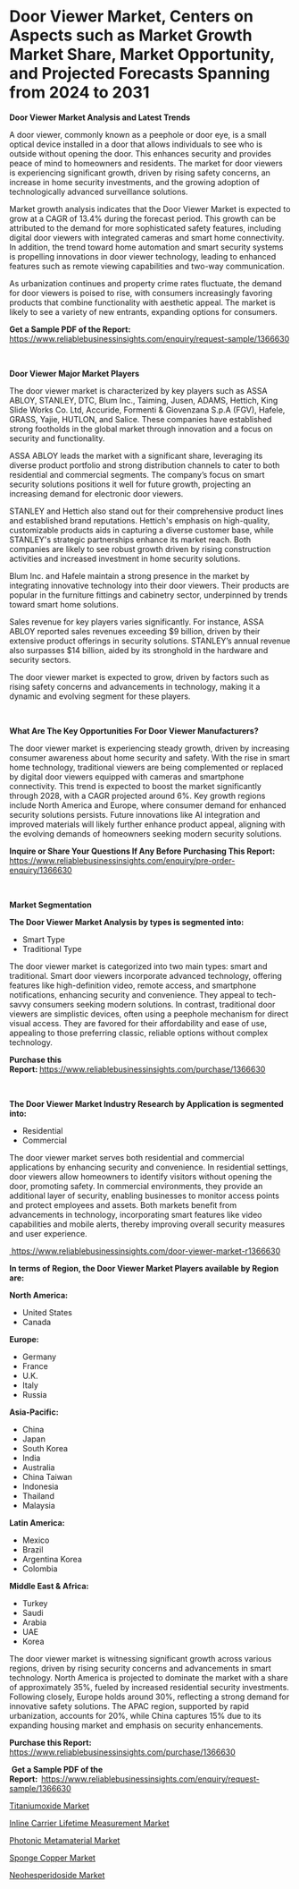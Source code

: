 <p><h1>Door Viewer Market, Centers on Aspects such as Market Growth Market Share, Market Opportunity, and Projected Forecasts Spanning from 2024 to 2031</h1></p><p><strong>Door Viewer Market Analysis and Latest Trends</strong></p>
<p><p>A door viewer, commonly known as a peephole or door eye, is a small optical device installed in a door that allows individuals to see who is outside without opening the door. This enhances security and provides peace of mind to homeowners and residents. The market for door viewers is experiencing significant growth, driven by rising safety concerns, an increase in home security investments, and the growing adoption of technologically advanced surveillance solutions.</p><p>Market growth analysis indicates that the Door Viewer Market is expected to grow at a CAGR of 13.4% during the forecast period. This growth can be attributed to the demand for more sophisticated safety features, including digital door viewers with integrated cameras and smart home connectivity. In addition, the trend toward home automation and smart security systems is propelling innovations in door viewer technology, leading to enhanced features such as remote viewing capabilities and two-way communication.</p><p>As urbanization continues and property crime rates fluctuate, the demand for door viewers is poised to rise, with consumers increasingly favoring products that combine functionality with aesthetic appeal. The market is likely to see a variety of new entrants, expanding options for consumers.</p></p>
<p><strong>Get a Sample PDF of the Report:&nbsp;</strong> <a href="https://www.reliablebusinessinsights.com/enquiry/request-sample/1366630?utm_campaign=1804&utm_medium=2&utm_source=Github&utm_content=ia&utm_term=29102024&utm_id=door-viewer">https://www.reliablebusinessinsights.com/enquiry/request-sample/1366630</a></p>
<p>&nbsp;</p>
<p><strong>Door Viewer Major Market Players</strong></p>
<p><p>The door viewer market is characterized by key players such as ASSA ABLOY, STANLEY, DTC, Blum Inc., Taiming, Jusen, ADAMS, Hettich, King Slide Works Co. Ltd, Accuride, Formenti & Giovenzana S.p.A (FGV), Hafele, GRASS, Yajie, HUTLON, and Salice. These companies have established strong footholds in the global market through innovation and a focus on security and functionality.</p><p>ASSA ABLOY leads the market with a significant share, leveraging its diverse product portfolio and strong distribution channels to cater to both residential and commercial segments. The company’s focus on smart security solutions positions it well for future growth, projecting an increasing demand for electronic door viewers.</p><p>STANLEY and Hettich also stand out for their comprehensive product lines and established brand reputations. Hettich's emphasis on high-quality, customizable products aids in capturing a diverse customer base, while STANLEY's strategic partnerships enhance its market reach. Both companies are likely to see robust growth driven by rising construction activities and increased investment in home security solutions.</p><p>Blum Inc. and Hafele maintain a strong presence in the market by integrating innovative technology into their door viewers. Their products are popular in the furniture fittings and cabinetry sector, underpinned by trends toward smart home solutions.</p><p>Sales revenue for key players varies significantly. For instance, ASSA ABLOY reported sales revenues exceeding $9 billion, driven by their extensive product offerings in security solutions. STANLEY’s annual revenue also surpasses $14 billion, aided by its stronghold in the hardware and security sectors.</p><p>The door viewer market is expected to grow, driven by factors such as rising safety concerns and advancements in technology, making it a dynamic and evolving segment for these players.</p></p>
<p>&nbsp;</p>
<p><strong>What Are The Key Opportunities For Door Viewer Manufacturers?</strong></p>
<p><p>The door viewer market is experiencing steady growth, driven by increasing consumer awareness about home security and safety. With the rise in smart home technology, traditional viewers are being complemented or replaced by digital door viewers equipped with cameras and smartphone connectivity. This trend is expected to boost the market significantly through 2028, with a CAGR projected around 6%. Key growth regions include North America and Europe, where consumer demand for enhanced security solutions persists. Future innovations like AI integration and improved materials will likely further enhance product appeal, aligning with the evolving demands of homeowners seeking modern security solutions.</p></p>
<p><strong>Inquire or Share Your Questions If Any Before Purchasing This Report:</strong> <a href="https://www.reliablebusinessinsights.com/enquiry/pre-order-enquiry/1366630?utm_campaign=1804&utm_medium=2&utm_source=Github&utm_content=ia&utm_term=29102024&utm_id=door-viewer">https://www.reliablebusinessinsights.com/enquiry/pre-order-enquiry/1366630</a></p>
<p>&nbsp;</p>
<p><strong>Market Segmentation</strong></p>
<p><strong>The Door Viewer Market Analysis by types is segmented into:</strong></p>
<p><ul><li>Smart Type</li><li>Traditional Type</li></ul></p>
<p><p>The door viewer market is categorized into two main types: smart and traditional. Smart door viewers incorporate advanced technology, offering features like high-definition video, remote access, and smartphone notifications, enhancing security and convenience. They appeal to tech-savvy consumers seeking modern solutions. In contrast, traditional door viewers are simplistic devices, often using a peephole mechanism for direct visual access. They are favored for their affordability and ease of use, appealing to those preferring classic, reliable options without complex technology.</p></p>
<p><strong>Purchase this Report:&nbsp;</strong><a href="https://www.reliablebusinessinsights.com/purchase/1366630?utm_campaign=1804&utm_medium=2&utm_source=Github&utm_content=ia&utm_term=29102024&utm_id=door-viewer">https://www.reliablebusinessinsights.com/purchase/1366630</a></p>
<p>&nbsp;</p>
<p><strong>The Door Viewer Market Industry Research by Application is segmented into:</strong></p>
<p><ul><li>Residential</li><li>Commercial</li></ul></p>
<p><p>The door viewer market serves both residential and commercial applications by enhancing security and convenience. In residential settings, door viewers allow homeowners to identify visitors without opening the door, promoting safety. In commercial environments, they provide an additional layer of security, enabling businesses to monitor access points and protect employees and assets. Both markets benefit from advancements in technology, incorporating smart features like video capabilities and mobile alerts, thereby improving overall security measures and user experience.</p></p>
<p><a href="https://www.reliablebusinessinsights.com/door-viewer-market-r1366630?utm_campaign=1804&utm_medium=2&utm_source=Github&utm_content=ia&utm_term=29102024&utm_id=door-viewer">&nbsp;https://www.reliablebusinessinsights.com/door-viewer-market-r1366630</a></p>
<p><strong>In terms of Region, the Door Viewer Market Players available by Region are:</strong></p>
<p>
    <p> <strong> North America: </strong>
        <ul>
            <li>United States</li>
            <li>Canada</li>
        </ul>
        </p> 
    <p> <strong> Europe: </strong>
        <ul>
            <li>Germany</li>
            <li>France</li>
            <li>U.K.</li>
            <li>Italy</li>
            <li>Russia</li>
        </ul>
        </p> 
    <p> <strong> Asia-Pacific: </strong>
        <ul>
            <li>China</li>
            <li>Japan</li>
            <li>South Korea</li>
            <li>India</li>
            <li>Australia</li>
            <li>China Taiwan</li>
            <li>Indonesia</li>
            <li>Thailand</li>
            <li>Malaysia</li>
        </ul>
        </p> 
    <p> <strong> Latin America: </strong>
        <ul>
            <li>Mexico</li>
            <li>Brazil</li>
            <li>Argentina Korea</li>
            <li>Colombia</li>
        </ul>
        </p> 
    <p> <strong> Middle East & Africa: </strong>
        <ul>
            <li>Turkey</li>
            <li>Saudi</li>
            <li>Arabia</li>
            <li>UAE</li>
            <li>Korea</li>
        </ul>
    </p>
    </p>
<p><p>The door viewer market is witnessing significant growth across various regions, driven by rising security concerns and advancements in smart technology. North America is projected to dominate the market with a share of approximately 35%, fueled by increased residential security investments. Following closely, Europe holds around 30%, reflecting a strong demand for innovative safety solutions. The APAC region, supported by rapid urbanization, accounts for 20%, while China captures 15% due to its expanding housing market and emphasis on security enhancements.</p></p>
<p><strong>Purchase this Report: </strong><a href="https://www.reliablebusinessinsights.com/purchase/1366630?utm_campaign=1804&utm_medium=2&utm_source=Github&utm_content=ia&utm_term=29102024&utm_id=door-viewer">https://www.reliablebusinessinsights.com/purchase/1366630</a></p>
<p>&nbsp;<strong>Get a Sample PDF of the Report:&nbsp;&nbsp;</strong><a href="https://www.reliablebusinessinsights.com/enquiry/request-sample/1366630?utm_campaign=1804&utm_medium=2&utm_source=Github&utm_content=ia&utm_term=29102024&utm_id=door-viewer">https://www.reliablebusinessinsights.com/enquiry/request-sample/1366630</a></p>
<p><strong></strong></p>
<p><p><a href="https://www.linkedin.com/pulse/titaniumoxide-market-size-share-analysis-growth-trends-forecasts-tdqbf?utm_campaign=1804&utm_medium=2&utm_source=Github&utm_content=ia&utm_term=29102024&utm_id=door-viewer">Titaniumoxide Market</a></p><p><a href="https://github.com/lawriesievelwij/Market-Research-Report-List-1/blob/main/inline-carrier-lifetime-measurement-market.md?utm_campaign=1804&utm_medium=2&utm_source=Github&utm_content=ia&utm_term=29102024&utm_id=door-viewer">Inline Carrier Lifetime Measurement Market</a></p><p><a href="https://www.linkedin.com/pulse/photonic-metamaterial-market-size-share-trends-analysis-report-lrk8f?utm_campaign=1804&utm_medium=2&utm_source=Github&utm_content=ia&utm_term=29102024&utm_id=door-viewer">Photonic Metamaterial Market</a></p><p><a href="https://www.linkedin.com/pulse/sponge-copper-momentum-charting-72-cagr-path-2024-2031-expertide-n94mf?utm_campaign=1804&utm_medium=2&utm_source=Github&utm_content=ia&utm_term=29102024&utm_id=door-viewer">Sponge Copper Market</a></p><p><a href="https://www.linkedin.com/pulse/neohesperidoside-market-trends-growth-outlook-2024-2031-expertide-i3abf?utm_campaign=1804&utm_medium=2&utm_source=Github&utm_content=ia&utm_term=29102024&utm_id=door-viewer">Neohesperidoside Market</a></p></p>